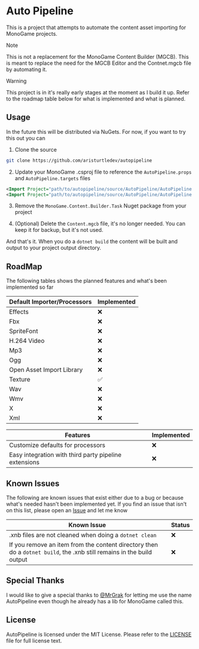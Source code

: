 # Auto Pipeline
This is a project that attempts to automate the content asset importing for MonoGame projects.  

> [!NOTE]
> This is not a replacement for the MonoGame Content Builder (MGCB).  This is meant to replace the need for the MGCB Editor and the Contnet.mgcb file by automating it.

> [!WARNING]
> This project is in it's really early stages at the moment as I build it up.  Refer to the roadmap table below for what is implemented and what is planned.

## Usage
In the future this will be distributed via NuGets.  For now, if you want to try this out you can

1. Clone the source
```sh
git clone https://github.com/aristurtledev/autopipeline
```

2. Update your MonoGame .csproj file to reference the `AutoPipeline.props` and `AutoPipeline.targets` files

```xml
<Import Project="path/to/autopipeline/source/AutoPipeline/AutoPipeline.props" />
<Import Project="path/to/autopipeline/source/AutoPipeline/AutoPipeline.targets" />
```

3. Remove the `MonoGame.Content.Builder.Task` Nuget package from your project

4. (Optional) Delete the `Content.mgcb` file, it's no longer needed.  You can keep it for backup, but it's not used.

And that's it. When you do a `dotnet build` the content will be built and output to your project output directory.

## RoadMap
The following tables shows the planned features and what's been implemented so far

| Default Importer/Processors | Implemented |
| --------------------------- | ----------- |
| Effects                     | ❌           |
| Fbx                         | ❌           |
| SpriteFont                  | ❌           |
| H.264 Video                 | ❌           |
| Mp3                         | ❌           |
| Ogg                         | ❌           |
| Open Asset Import Library   | ❌           |
| Texture                     | ✅           |
| Wav                         | ❌           |
| Wmv                         | ❌           |
| X                           | ❌           |
| Xml                         | ❌           |

| Features                                              | Implemented |
| ----------------------------------------------------- | ----------- |
| Customize defaults for processors                     | ❌           |
| Easy integration with third party pipeline extensions | ❌           |

## Known Issues
The following are known issues that exist either due to a bug or because what's needed hasn't been implemented yet.  If you find an issue that isn't on this list, please open an [Issue](https://github.com/aristurtledev/autopipeline/issues) and let me know

| Known Issue                                                                                                           | Status |
| --------------------------------------------------------------------------------------------------------------------- | ------ |
| .xnb files are not cleaned when doing a `dotnet clean`                                                                | ❌      |
| If you remove an item from the content directory then do a `dotnet build`, the .xnb still remains in the build output | ❌      |

## Special Thanks
I would like to give a special thanks to [@MrGrak](https://github.com/mrgrak) for letting me use the name AutoPipeline even though he already has a lib for MonoGame called this.

## License
AutoPipeline is licensed under the MIT License. Please refer to the [LICENSE](LICENSE) file for full license text.
